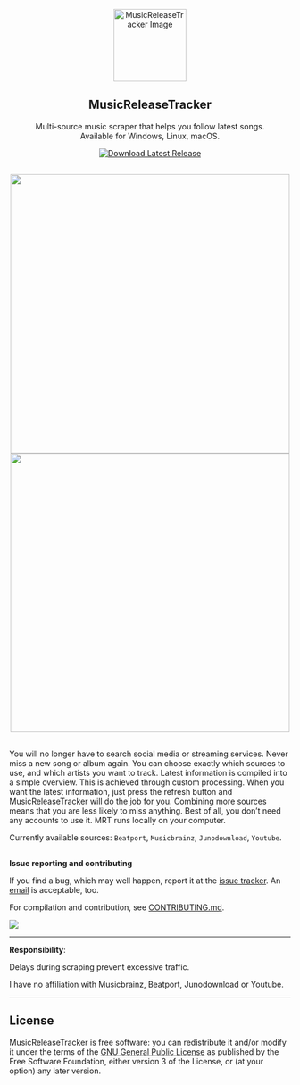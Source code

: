 <p align="center">
  <img src="https://github.com/BLCK-B/MusicReleaseTracker/assets/123077751/f432e824-6772-401e-8419-90da707887f4" width="130px" alt="MusicReleaseTracker Image">
</p>

<h2 align="center">MusicReleaseTracker</h2>

<p align="center">
Multi-source music scraper that helps you follow latest songs. <br> Available for Windows, Linux, macOS.
</p>

<p align="center">
  <a href="https://github.com/BLCK-B/MusicReleaseTracker/releases/latest">
    <img src="https://img.shields.io/github/v/release/BLCK-B/MusicReleaseTracker?label=Download%20Latest%20Release" alt="Download Latest Release">
  </a>
</p>

 
##

<p align="center">
<img src="https://github.com/user-attachments/assets/c2e15386-6810-4790-8998-4f6954e6d7b8" width="500px"/> <br>
<img src="https://github.com/user-attachments/assets/faa07769-18e9-484d-afe9-a1bed36771f7" width="500px"/>
</p>

##

You will no longer have to search social media or streaming services. Never miss a new song or album again. You can choose exactly which sources to use, and which artists you want to track. Latest information is compiled into a simple overview. This is achieved through custom processing. When you want the latest information, just press the refresh button and MusicReleaseTracker will do the job for you. Combining more sources means that you are less likely to miss anything. Best of all, you don’t need any accounts to use it. MRT runs locally on your computer.

Currently available sources: `Beatport`, `Musicbrainz`, `Junodownload`, `Youtube`.

##

**Issue reporting and contributing**

If you find a bug, which may well happen, report it at the [issue tracker](https://github.com/BLCK-B/MusicReleaseTracker/issues). An [email](https://github.com/BLCK-B) is acceptable, too.

For compilation and contribution, see [CONTRIBUTING.md](https://github.com/BLCK-B/MusicReleaseTracker/blob/main/CONTRIBUTING.md).

<img src="https://img.shields.io/github/commits-since/BLCK-B/musicreleasetracker/latest">

---

**Responsibility**:

Delays during scraping prevent excessive traffic.

I have no affiliation with Musicbrainz, Beatport, Junodownload or Youtube.

---

License
-

MusicReleaseTracker is free software: you can redistribute it and/or modify it under the terms of the [GNU General Public License](https://www.gnu.org/licenses/gpl-3.0.html) as published by the Free Software Foundation, either version 3 of the License, or (at your option) any later version.
